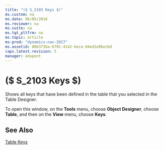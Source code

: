 ```yaml
---
title: "($ S_2103 Keys $)"
ms.custom: na
ms.date: 06/05/2016
ms.reviewer: na
ms.suite: na
ms.tgt_pltfrm: na
ms.topic: article
ms-prod: "dynamics-nav-2017"
ms.assetid: 80b373ba-6701-4142-bece-84ed1e8becbd
caps.latest.revision: 5
manager: edupont
---
```

# ($ S_2103 Keys $)
Shows all keys that have been defined in the table that you selected in the Table Designer.  
  
 To open this window, on the **Tools** menu, choose **Object Designer**, choose **Table**, and then on the **View** menu, choose **Keys**.  
  
## See Also  
 [Table Keys](Table-Keys.md)